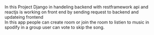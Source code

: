 In this Project Django in handeling backend with restframework api and reactjs is working on front end by sending request to backend and updateing  frontend  
In this app people can create room or join the room to listien to music in spodify in a group user can vote to skip the song.


